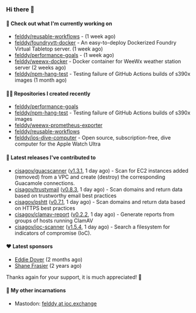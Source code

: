 ### Hi there 👋

#### 👷 Check out what I'm currently working on

- [felddy/reusable-workflows](https://github.com/felddy/reusable-workflows) -  (1 week ago)
- [felddy/foundryvtt-docker](https://github.com/felddy/foundryvtt-docker) - An easy-to-deploy Dockerized Foundry Virtual Tabletop server. (1 week ago)
- [felddy/performance-goals](https://github.com/felddy/performance-goals) -  (1 week ago)
- [felddy/weewx-docker](https://github.com/felddy/weewx-docker) - Docker container for WeeWx weather station server (2 weeks ago)
- [felddy/npm-hang-test](https://github.com/felddy/npm-hang-test) - Testing failure of GitHub Actions builds of s390x images (1 month ago)

#### 👨‍💻 Repositories I created recently

- [felddy/performance-goals](https://github.com/felddy/performance-goals)
- [felddy/npm-hang-test](https://github.com/felddy/npm-hang-test) - Testing failure of GitHub Actions builds of s390x images
- [felddy/weewx-prometheus-exporter](https://github.com/felddy/weewx-prometheus-exporter)
- [felddy/reusable-workflows](https://github.com/felddy/reusable-workflows)
- [felddy/ios-dive-computer](https://github.com/felddy/ios-dive-computer) - Open source, subscription-free, dive computer for the Apple Watch Ultra

#### 🚀 Latest releases I've contributed to

- [cisagov/guacscanner](https://github.com/cisagov/guacscanner) ([v1.3.1](https://github.com/cisagov/guacscanner/releases/tag/v1.3.1), 1 day ago) - Scan for EC2 instances added (removed) from a VPC and create (destroy) the corresponding Guacamole connections.
- [cisagov/trustymail](https://github.com/cisagov/trustymail) ([v0.8.3](https://github.com/cisagov/trustymail/releases/tag/v0.8.3), 1 day ago) - Scan domains and return data based on trustworthy email best practices
- [cisagov/pshtt](https://github.com/cisagov/pshtt) ([v0.7.1](https://github.com/cisagov/pshtt/releases/tag/v0.7.1), 1 day ago) - Scan domains and return data based on HTTPS best practices
- [cisagov/clamav-report](https://github.com/cisagov/clamav-report) ([v0.2.2](https://github.com/cisagov/clamav-report/releases/tag/v0.2.2), 1 day ago) - Generate reports from groups of hosts running ClamAV
- [cisagov/ioc-scanner](https://github.com/cisagov/ioc-scanner) ([v1.5.4](https://github.com/cisagov/ioc-scanner/releases/tag/v1.5.4), 1 day ago) - Search a filesystem for indicators of compromise (IoC).

#### ❤️ Latest sponsors
- [Eddie Dover](https://github.com/EddieDover) (2 months ago)
- [Shane Frasier](https://github.com/jsf9k) (2 years ago)

Thanks again for your support, it is much appreciated! 🙏

#### 🐋 My other incarnations
- Mastodon: <a rel="me" href="https://ioc.exchange/@felddy">felddy at ioc.exchange</a>
